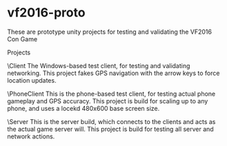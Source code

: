# vf2016-proto
These are prototype unity projects for testing and validating the VF2016 Con Game

Projects

\Client
The Windows-based test client, for testing and validating networking.
This project fakes GPS navigation with the arrow keys to force location updates.

\PhoneClient
This is the phone-based test client, for testing actual phone gameplay and GPS accuracy.
This project is build for scaling up to any phone, and uses a locekd 480x600 base screen size.

\Server
This is the server build, which connects to the clients and acts as the actual game server will.
This project is build for testing all server and network actions.

